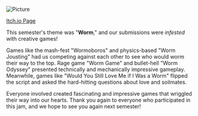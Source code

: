 <!--
	Title: 			Scarlet Game Jam Spring 2024
	Description:	Recounting how scarlet game jam went.
	Date:		    April 17, 2024
	Image:			assets/blog-page-articles/2024/assets/sgj-spring.png
	Authors: 		Alan Tong
	Tags:			SGJ, event, spring
-->

![Picture](assets/pictures-page-images/2024/sgj-spring-photo.jpg)

[Itch.io Page](https://itch.io/jam/scarlet-game-jam-spring-2024)

This semester's theme was "**Worm**," and our submissions were *infested* with creative games!

Games like the mash-fest "Wormoboros" and physics-based "Worm Jousting" had us competing against each other to see who would worm their way to the top. Rage game "Worm Game" and bullet-hell "Worm Odyssey" presented technically and mechanically impressive gameplay. Meanwhile, games like "Would You Still Love Me if I Was a Worm" flipped the script and asked the hard-hitting questions about love and soilmates. 

Everyone involved created fascinating and impressive games that wriggled their way into our hearts. Thank you again to everyone who participated in this jam, and we hope to see you again next semester!